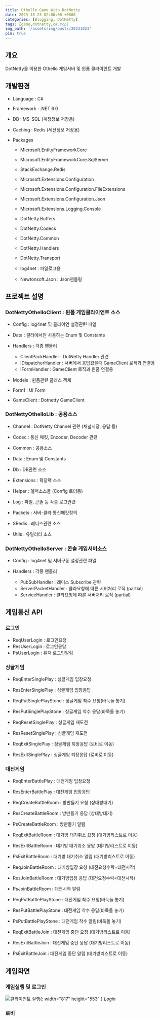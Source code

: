 ```yaml
---
title: Othello Game With DotNetty
date: 2023-10-23 02:00:00 +0800
categories: [Blogging, DotNetty]
tags: [game,dotnetty,c#,tcp]
img_path: '/assets/img/posts/20231023'
pin: true
---
```


## 개요
DotNetty를 이용한 Othello 게임서버 및 윈폼 클라이언트 개발


## 개발환경
- Language : C#
- Framework : .NET 6.0
- DB : MS-SQL (계정정보 저장용)
- Caching : Redis (세션정보 저장용) 


- Packages
  + Microsoft.EntityFrameworkCore
  + Microsoft.EntityFrameworkCore.SqlServer
  + StackExchange.Redis

  + Microsoft.Extensions.Configuration
  + Microsoft.Extensions.Configuration.FileExtensions
  + Microsoft.Extensions.Configuration.Json
  + Microsoft.Extensions.Logging.Console
  + DotNetty.Buffers
  + DotNetty.Codecs
  + DotNetty.Common
  + DotNetty.Handlers
  + DotNetty.Transport

  + log4net : 파일로그용
  + Newtonsoft.Json : Json핸들링



## 프로젝트 설명

### DotNettyOthelloClient : 윈폼 게임클라이언트 소스
- Config : log4net 및 클라이언 설정관련 파일

- Data : 클라에서만 사용하는 Enum 및 Constants

- Handlers : 각종 핸들러
  + ClientPackHandler : DotNetty Handler 관련
  + IDispatcherHandler : 서버에서 응답왔을때 GameClient 로직과 연결용
  + IFormHandler : GameClient 로직과 윈폼 연결용

- Models : 윈폼관련 클래스 객체

- Form1 : UI Form

- GameClient : Dotnetty GameClient 


### DotNettyOthelloLib : 공용소스
- Channel : DotNetty Channel 관련 (채널저장, 응답 등)

- Codec : 통신 패킷, Encoder, Decoder 관련

- Common : 공용소스

- Data : Enum 및 Constants

- Db : DB관련 소스

- Extensions : 확장팩 소스

- Helper : 헬퍼소스들 (Config 로더등)

- Log : 파일, 콘솔 등 각종 로그관련

- Packets : 서버-클라 통신패킷정의

- SRedis : 레디스관련 소스

- Utils : 유틸리티 소스


### DotNettyOthelloServer : 콘솔 게임서버소스
- Config : log4net 및 서버구동 설정관련 파일

- Handlers : 각종 핸들러
  + PubSubHandler : 레디스 Subscribe 관련
  + ServerPacketHandler : 클라요청에 따른 서버처리 로직 (partial)
  + ServiceHandler : 클라요청에 따른 서버처리 로직 (partial)



## 게임통신 API

### 로그인
- ReqUserLogin : 로그인요청
- ResUserLogin : 로그인응답
- PsUserLogin : 유저 로그인알림


### 싱글게임
- ReqEnterSinglePlay : 싱글게임 입장요청 
- ResEnterSinglePlay : 싱글게임 입장응답

- ReqPutSinglePlayStone : 싱글게임 착수 요청(바둑돌 놓기)
- ResPutSinglePlayStone : 싱글게임 착수 응답(바둑돌 놓기)

- ReqResetSinglePlay : 싱글게임 재도전
- ResResetSinglePlay : 싱글게임 재도전

- ReqExitSinglePlay : 싱글게임 퇴장응답 (로비로 이동)
- ResExitSinglePlay : 싱글게임 퇴장응답 (로비로 이동)


### 대전게임
- ReqEnterBattlePlay : 대전게임 입장요청 
- ResEnterBattlePlay : 대전게임 입장응답

- ReqCreateBattleRoom : 방만들기 요청 (상대방대기)
- ResCreateBattleRoom : 방만들기 응답 (상대방대기)
- PsCreateBattleRoom : 방만들기 알림

- ReqExitBattleRoom : 대기방 대기취소 요청 (대기방리스트로 이동)
- ResExitBattleRoom : 대기방 대기취소 응답 (대기방리스트로 이동)
- PsExitBattleRoom : 대기방 대기취소 알림 (대기방리스트로 이동)

- ReqJoinBattleRoom : 대기방입장 요청 (대전요청수락=대전시작)
- ResJoinBattleRoom : 대기방입장 응답 (대전요청수락=대전시작)
- PsJoinBattleRoom : 대전시작 알림

- ReqPutBattlePlayStone : 대전게임 착수 요청(바둑돌 놓기)
- ResPutBattlePlayStone : 대전게임 착수 응답(바둑돌 놓기)
- PsPutBattlePlayStone : 대전게임 착수 알림(바둑돌 놓기)

- ReqExitBattleJoin : 대전게임 중단 요청 (대기방리스트로 이동)
- ResExitBattleJoin : 대전게임 중단 응답 (대기방리스트로 이동)
- PsExitBattleJoin : 대전게임 중단 알림 (대기방리스트로 이동)



## 게임화면

### 게임실행 및 로그인
![클라이언트 실행](20231023-01.PNG){: width="817" height="553" }
_Login_


### 로비